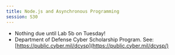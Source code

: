 ```yaml
---
title: Node.js and Asynchronous Programming
session: S30
---
```


* Nothing due until Lab 5b on Tuesday!
* Department of Defense Cyber Scholarship Program. See: [https://public.cyber.mil/dcysp](https://public.cyber.mil/dcysp/)

